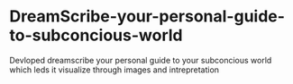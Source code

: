 # DreamScribe-your-personal-guide-to-subconcious-world
Devloped dreamscribe your personal guide to your subconcious world which leds it visualize through images and intrepretation
